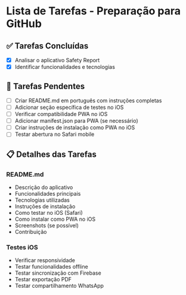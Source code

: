 # Lista de Tarefas - Preparação para GitHub

## ✅ Tarefas Concluídas
- [x] Analisar o aplicativo Safety Report
- [x] Identificar funcionalidades e tecnologias

## 🔄 Tarefas Pendentes
- [ ] Criar README.md em português com instruções completas
- [ ] Adicionar seção específica de testes no iOS
- [ ] Verificar compatibilidade PWA no iOS
- [ ] Adicionar manifest.json para PWA (se necessário)
- [ ] Criar instruções de instalação como PWA no iOS
- [ ] Testar abertura no Safari mobile

## 📋 Detalhes das Tarefas

### README.md
- Descrição do aplicativo
- Funcionalidades principais
- Tecnologias utilizadas
- Instruções de instalação
- Como testar no iOS (Safari)
- Como instalar como PWA no iOS
- Screenshots (se possível)
- Contribuição

### Testes iOS
- Verificar responsividade
- Testar funcionalidades offline
- Testar sincronização com Firebase
- Testar exportação PDF
- Testar compartilhamento WhatsApp
